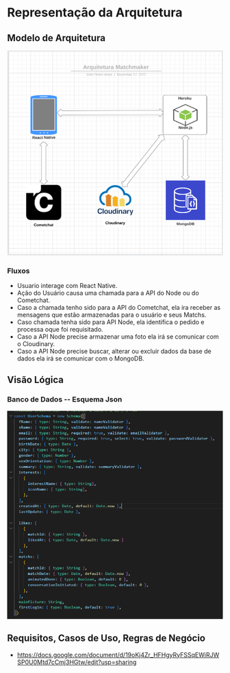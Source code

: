 # Representação da Arquitetura

## Modelo de Arquitetura
![](.gitbook/assets/arquitetura.PNG)

### Fluxos
- Usuario interage com React Native.
- Ação do Usuário causa uma chamada para a API do Node ou do Cometchat.
- Caso a chamada tenho sido para a API do Cometchat, ela ira receber as mensagens que estão armazenadas para o usuário e seus Matchs.
- Caso chamada tenha sido para API Node, ela identifica o pedido e processa oque foi requisitado.
- Caso a API Node precise armazenar uma foto ela irá se comunicar com o Cloudinary.
- Caso a API Node precise buscar, alterar ou excluir dados da base de dados ela irá se comunicar com o MongoDB.

## Visão Lógica

### Banco de Dados -- Esquema Json
![](.gitbook/assets/userSchema.PNG)

## Requisitos, Casos de Uso, Regras de Negócio
- https://docs.google.com/document/d/19oKj4Zr_HFHgyRyFSSqEWiRJWSP0U0Mtd7cCmj3HGtw/edit?usp=sharing



